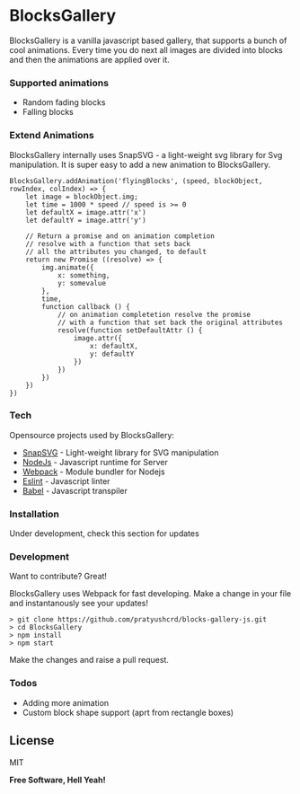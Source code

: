# BlocksGallery


BlocksGallery is a vanilla javascript based gallery, that supports a bunch of cool animations. Every time you do next all images are divided into blocks and then the animations are applied over it.

### Supported animations

  - Random fading blocks 
  - Falling blocks

### Extend Animations

BlocksGallery internally uses SnapSVG - a light-weight svg library for Svg manipulation.
It is super easy to add a new animation to BlocksGallery.

```
BlocksGallery.addAnimation('flyingBlocks', (speed, blockObject, rowIndex, colIndex) => {
    let image = blockObject.img;
    let time = 1000 * speed // speed is >= 0
    let defaultX = image.attr('x')
    let defaultY = image.attr('y')
    
    // Return a promise and on animation completion
    // resolve with a function that sets back
    // all the attributes you changed, to default
    return new Promise ((resolve) => {
        img.animate({
            x: something,
            y: somevalue
        },
        time,
        function callback () {
            // on animation completetion resolve the promise
            // with a function that set back the original attributes
            resolve(function setDefaultAttr () {
                image.attr({
                    x: defaultX,
                    y: defaultY
                })
            })
        })
    })
})
```

### Tech

Opensource projects used by BlocksGallery:

* [SnapSVG] - Light-weight library for SVG manipulation
* [NodeJs] - Javascript runtime for Server
* [Webpack] - Module bundler for Nodejs
* [Eslint] - Javascript linter
* [Babel] - Javascript transpiler

### Installation

Under development, check this section for updates

### Development

Want to contribute? Great!

BlocksGallery uses Webpack for fast developing.
Make a change in your file and instantanously see your updates!

```
> git clone https://github.com/pratyushcrd/blocks-gallery-js.git
> cd BlocksGallery
> npm install
> npm start
```

Make the changes and raise a pull request.

### Todos

 - Adding more animation
 - Custom block shape support (aprt from rectangle boxes)

License
----

MIT


**Free Software, Hell Yeah!**

[SnapSVG]: <http://snapsvg.io/>
[NodeJs]: <https://nodejs.org/en/>
[Webpack]: <https://webpack.js.org/>
[Eslint]: <http://eslint.org/> 
[Babel]: <https://babeljs.io/>
